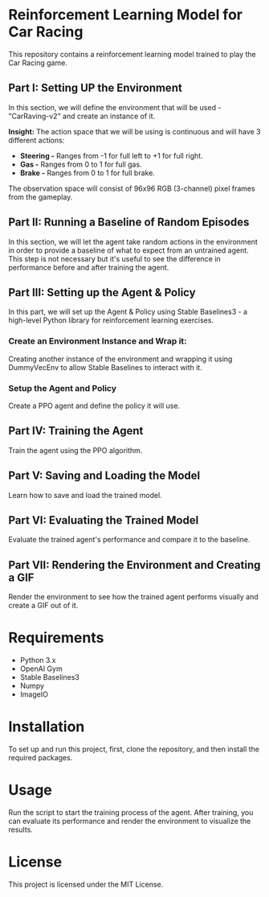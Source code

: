 # Reinforcement Learning Model for Car Racing

This repository contains a reinforcement learning model trained to play the Car Racing game.

## Part I: Setting UP the Environment

In this section, we will define the environment that will be used - "CarRaving-v2" and create an instance of it.

**Insight:** The action space that we will be using is continuous and will have 3 different actions:
- **Steering -** Ranges from -1 for full left to +1 for full right.
- **Gas -** Ranges from 0 to 1 for full gas.
- **Brake -** Ranges from 0 to 1 for full brake.

The observation space will consist of 96x96 RGB (3-channel) pixel frames from the gameplay.

## Part II: Running a Baseline of Random Episodes

In this section, we will let the agent take random actions in the environment in order to provide a baseline of what to expect from an untrained agent. This step is not necessary but it's useful to see the difference in performance before and after training the agent.

## Part III: Setting up the Agent & Policy

In this part, we will set up the Agent & Policy using Stable Baselines3 - a high-level Python library for reinforcement learning exercises.

### Create an Environment Instance and Wrap it:

Creating another instance of the environment and wrapping it using DummyVecEnv to allow Stable Baselines to interact with it.

### Setup the Agent and Policy

Create a PPO agent and define the policy it will use.

## Part IV: Training the Agent

Train the agent using the PPO algorithm.

## Part V: Saving and Loading the Model

Learn how to save and load the trained model.

## Part VI: Evaluating the Trained Model

Evaluate the trained agent's performance and compare it to the baseline.

## Part VII: Rendering the Environment and Creating a GIF

Render the environment to see how the trained agent performs visually and create a GIF out of it.

# Requirements

- Python 3.x
- OpenAI Gym
- Stable Baselines3
- Numpy
- ImageIO

# Installation

To set up and run this project, first, clone the repository, and then install the required packages.

# Usage

Run the script to start the training process of the agent. After training, you can evaluate its performance and render the environment to visualize the results.

# License

This project is licensed under the MIT License.
